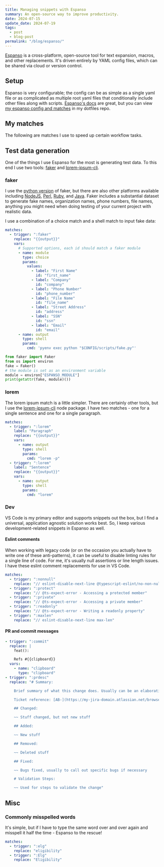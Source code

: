 ```yaml
---
title: Managing snippets with Espanso
summary: An open-source way to improve productivity.
date: 2024-07-15
update_date: 2024-07-19
tags:
  - post
  - blog-post
permalink: "/blog/espanso/"
---
```

[Espanso](https://espanso.org/) is a cross-platform, open-source tool for text expansion, macros, and other replacements. It's driven entirely by YAML config files, which can be shared via cloud or version control.

## Setup

Espanso is very configurable; the config can be as simple as a single yaml file or as complicated as multiple root yaml files that conditionally include other files along with scripts. [Espanso's docs](https://espanso.org/docs/get-started/) are great, but you can view [my espanso config and matches](https://github.com/nathonius/dotfiles/tree/main/espanso) in my dotfiles repo.
## My matches

The following are matches I use to speed up certain workflow tasks.

## Test data generation

One of the things I use Espanso for the most is generating test data. To this end I use two tools: [faker](https://faker.readthedocs.io/en/master/) and [lorem-ipsum-cli](https://www.npmjs.com/package/lorem-ipsum-cli).

### faker

I use the [python version](https://faker.readthedocs.io/en/master/) of faker, but there are also other platforms available including [NodeJS](https://fakerjs.dev/), [Perl](https://metacpan.org/dist/Data-Faker), [Ruby](https://github.com/faker-ruby/faker), and [Java](https://github.com/DiUS/java-faker). Faker includes a substantial dataset to generate fake names, organization names, phone numbers, file names, anything you might need when doing testing of your current project with realistic data.

I use a combination of a choice match and a shell match to input fake data:

```yaml
matches:
  - trigger: ":faker"
    replace: "{{output}}"
    vars:
      # Supported options, each id should match a faker module
      - name: module
        type: choice
        params:
          values:
            - label: "First Name"
              id: "first_name"
            - label: "Company"
              id: "company"
            - label: "Phone Number"
              id: "phone_number"
            - label: "File Name"
              id: "file_name"
            - label: "Street Address"
              id: "address"
            - label: "SSN"
              id: "ssn"
            - label: "Email"
              id: "email"
      - name: output
        type: shell
        params:
          cmd: 'pyenv exec python "$CONFIG/scripts/fake.py"'
```

```python
from faker import Faker
from os import environ
fake = Faker()
# the module is set as an environment variable
module = environ["ESPANSO_MODULE"]
print(getattr(fake, module)())
```

### lorem

The lorem ipsum match is a little simpler. There are certainly other tools, but I use the [lorem-ipsum-cli](https://www.npmjs.com/package/lorem-ipsum-cli) node package. I have two matches - one for a single sentence and one for a single paragraph.

```yaml
matches:
  - trigger: ":lorem"
    label: "Paragraph"
    replace: "{{output}}"
    vars:
      - name: output
        type: shell
        params:
          cmd: "lorem -p"
  - trigger: ":lorem"
    label: "Sentence"
    replace: "{{output}}"
    vars:
      - name: output
        type: shell
        params:
          cmd: "lorem"
```
### Dev

VS Code is my primary editor and supports snippets out the box, but I find a universal, application agnostic solution works best. So, I keep various development-related snippets in Espanso as well.

#### Eslint comments

When working with legacy code (or on the occasion you actually have to write one of these anti-patterns), it can be useful to disable linting rules for a single line of code. For me, it's usually null assertions or line length issues. I have these eslint comment replacements for use in VS Code.

```yaml
matches:
  - trigger: ":nonnull"
    replace: "// eslint-disable-next-line @typescript-eslint/no-non-null-assertion -- This will not be null."
  - trigger: ":protect"
    replace: "// @ts-expect-error - Accessing a protected member"
  - trigger: ":private"
    replace: "// @ts-expect-error - Accessing a private member"
  - trigger: ":readonly"
    replace: "// @ts-expect-error - Writing a readonly property"
  - trigger: ":maxlen"
    replace: "// eslint-disable-next-line max-len"
```

#### PR and commit messages

```yaml
- trigger: ":commit"
  replace: |
    feat():

    Refs #{{clipboard}}
  vars:
    - name: "clipboard"
      type: "clipboard"
- trigger: ":prdesc"
  replace: "# Summary:

    Brief summary of what this change does. Usually can be an elaboration on your commit messages.

    Ticket reference: [AB-](https://my-jira-domain.atlassian.net/browse/AB-)

    ## Changed:

    ~~ Stuff changed, but not new stuff

    ## Added:

    ~~ New stuff

    ## Removed:

    ~~ Deleted stuff

    ## Fixed:

    ~~ Bugs fixed, usually to call out specific bugs if necessary

    # Validation Steps:

    ~~ Used for steps to validate the change"
```

## Misc

### Commonly misspelled words

It's simple, but if I have to type the same word over and over again and misspell it half the time - Espanso to the rescue!

```yaml
matches:
  - trigger: ":elg"
    replace: "eligibility"
  - trigger: ":Elg"
    replace: "Eligibility"
```